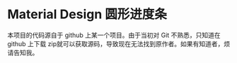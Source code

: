 # Material Design 圆形进度条

本项目的代码源自于 github 上某一个项目。由于当初对 Git 不熟悉，只知道在 github 上下载 zip就可以获取源码，导致现在无法找到原作者。如果有知道者，烦请告知我。